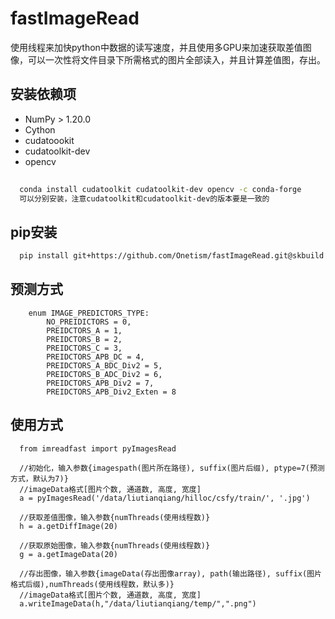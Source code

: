 <!--
 * @LastEditors: Onetism_SU
-->
# fastImageRead
使用线程来加快python中数据的读写速度，并且使用多GPU来加速获取差值图像，可以一次性将文件目录下所需格式的图片全部读入，并且计算差值图，存出。

## 安装依赖项
- NumPy > 1.20.0
- Cython
- cudatoookit
- cudatoolkit-dev
- opencv

```sh
  
  conda install cudatoolkit cudatoolkit-dev opencv -c conda-forge
  可以分别安装，注意cudatoolkit和cudatoolkit-dev的版本要是一致的
```

## pip安装
```sh
  pip install git+https://github.com/Onetism/fastImageRead.git@skbuild
```

## 预测方式
```
    enum IMAGE_PREDICTORS_TYPE:
        NO_PREIDICTORS = 0,
        PREIDCTORS_A = 1,
        PREIDCTORS_B = 2,
        PREIDCTORS_C = 3,
        PREIDCTORS_APB_DC = 4,
        PREIDCTORS_A_BDC_Div2 = 5,
        PREIDCTORS_B_ADC_Div2 = 6,
        PREIDCTORS_APB_Div2 = 7,
        PREIDCTORS_APB_Div2_Exten = 8
```

## 使用方式
```
  from imreadfast import pyImagesRead

  //初始化，输入参数{imagespath(图片所在路径), suffix(图片后缀), ptype=7(预测方式，默认为7)}
  //imageData格式[图片个数, 通道数, 高度, 宽度]
  a = pyImagesRead('/data/liutianqiang/hilloc/csfy/train/', '.jpg')

  //获取差值图像，输入参数{numThreads(使用线程数)}
  h = a.getDiffImage(20)

  //获取原始图像，输入参数{numThreads(使用线程数)}
  g = a.getImageData(20)

  //存出图像，输入参数{imageData(存出图像array), path(输出路径), suffix(图片格式后缀),numThreads(使用线程数，默认多)}
  //imageData格式[图片个数, 通道数, 高度, 宽度]
  a.writeImageData(h,"/data/liutianqiang/temp/",".png")
```
